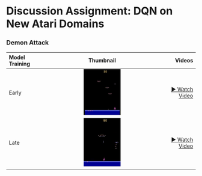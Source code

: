 # Discussion Assignment: DQN on New Atari Domains

### Demon Attack

| Model Training | Thumbnail | Videos |
|:-----|:------:|------:|
| Early    |   <img src="thumbnail_early.png" alt="Demo thumbnail" width="30%"> | <a href="https://wosstarot.github.io/demonattack_early.mp4" target="_blank">▶ Watch Video</a>  |
| Late    |   <img src="thumbnail_late.png" alt="Demo thumbnail" width="30%"> | <a href="https://wosstarot.github.io/demonattack_late.mp4" target="_blank">▶ Watch Video</a>  |
